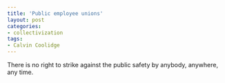 ```yaml
---
title: 'Public employee unions'
layout: post
categories:
- collectivization
tags:
- Calvin Coolidge
---
```


There is no right to strike against the public safety by anybody, anywhere, any time.